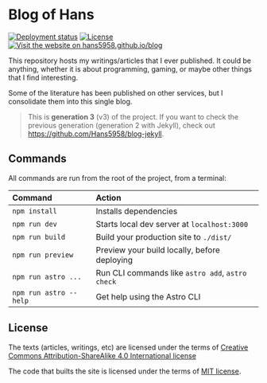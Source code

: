 # Blog of Hans

[![Deployment status](https://img.shields.io/github/actions/workflow/status/Hans5958/hans5958.github.io/deploy.yml?label=deploy&style=flat-square)](https://github.com/Hans5958/hyper-flexible-timer/actions/workflows/deploy.yml)
[![License](https://img.shields.io/github/license/Hans5958/blog?style=flat-square)](LICENSE.md)
[![Visit the website on hans5958.github.io/blog](https://img.shields.io/badge/visit-hans5958.github.io/blog-black?style=flat-square)](https://hans5958.github.io.blog)

This repository hosts my writings/articles that I ever published. It could be anything, whether it is about programming, gaming, or maybe other things that I find interesting.

Some of the literature has been published on other services, but I consolidate them into this single blog.

> This is **generation 3** (v3) of the project. If you want to check the previous generation (generation 2 with Jekyll), check out https://github.com/Hans5958/blog-jekyll.

## Commands

All commands are run from the root of the project, from a terminal:

| Command                | Action                                           |
| :--------------------- | :----------------------------------------------- |
| `npm install`          | Installs dependencies                            |
| `npm run dev`          | Starts local dev server at `localhost:3000`      |
| `npm run build`        | Build your production site to `./dist/`          |
| `npm run preview`      | Preview your build locally, before deploying     |
| `npm run astro ...`    | Run CLI commands like `astro add`, `astro check` |
| `npm run astro --help` | Get help using the Astro CLI                     |


## License

The texts (articles, writings, etc) are licensed under the terms of [Creative Commons Attribution-ShareAlike 4.0 International license](LICENSE.md)

The code that builts the site is licensed under the terms of [MIT license](LICENSE-code.md).
